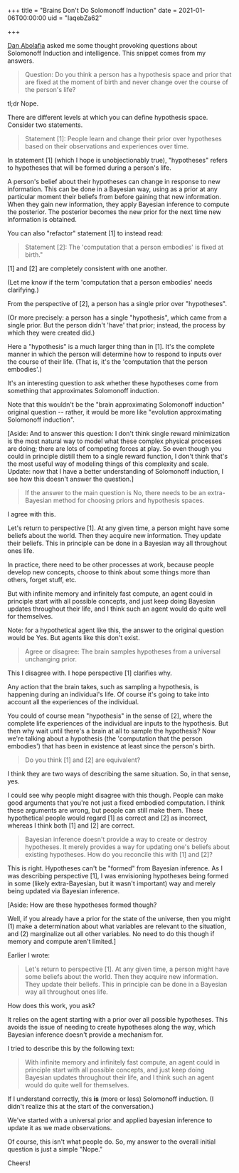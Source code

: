 +++
title = "Brains Don't Do Solomonoff Induction"
date = 2021-01-06T00:00:00
uid = "IaqebZa62"

+++

[Dan Abolafia](http://zhat.io/) asked me some thought provoking questions about Solomonoff Induction and intelligence. This snippet comes from my answers.

> Question: Do you think a person has a hypothesis space and prior that are fixed at the moment of birth and never change over the course of the person's life?

tl;dr Nope.

There are different levels at which you can define hypothesis space. Consider two statements.

> Statement [1]: People learn and change their prior over hypotheses based on their observations and experiences over time.

In statement [1] (which I hope is unobjectionably true), "hypotheses" refers to hypotheses that will be formed during a person's life.

A person's belief about their hypotheses can change in response to new information. This can be done in a Bayesian way, using as a prior at any particular moment their beliefs from before gaining that new information. When they gain new information, they apply Bayesian inference to compute the posterior. The posterior becomes the new prior for the next time new information is obtained.

You can also "refactor" statement [1] to instead read:

> Statement [2]: The 'computation that a person embodies' is fixed at birth."

[1] and [2] are completely consistent with one another.

(Let me know if the term 'computation that a person embodies' needs clarifying.)

From the perspective of [2], a person has a single prior over "hypotheses".

(Or more precisely: a person has a single "hypothesis", which came from a single prior. But the person didn't 'have' that prior; instead, the process by which they were created did.)

Here a "hypothesis" is a much larger thing than in [1]. It's the complete manner in which the person will determine how to respond to inputs over the course of their life. (That is, it's the 'computation that the person embodies'.)

It's an interesting question to ask whether these hypotheses come from something that approximates Solomonoff induction.

Note that this wouldn't be the "brain approximating Solomonoff induction" original question -- rather, it would be more like "evolution approximating Solomonoff induction".

[Aside: And to answer this question: I don't think single reward minimization is the most natural way to model what these complex physical processes are doing; there are lots of competing forces at play. So even though you could in principle distill them to a single reward function, I don't think that's the most useful way of modeling things of this complexity and scale. Update: now that I have a better understanding of Solomonoff induction, I see how this doesn't answer the question.]

> If the answer to the main question is No, there needs to be an extra-Bayesian method for choosing priors and hypothesis spaces.

I agree with this.

Let's return to perspective [1]. At any given time, a person might have some beliefs about the world. Then they acquire new information. They update their beliefs. This in principle can be done in a Bayesian way all throughout ones life.

In practice, there need to be other processes at work, because people develop new concepts, choose to think about some things more than others, forget stuff, etc.

But with infinite memory and infinitely fast compute, an agent could in principle start with all possible concepts, and just keep doing Bayesian updates throughout their life, and I think such an agent would do quite well for themselves.

Note: for a hypothetical agent like this, the answer to the original question would be Yes. But agents like this don't exist.

> Agree or disagree: The brain samples hypotheses from a universal unchanging prior.

This I disagree with. I hope perspective [1] clarifies why.

Any action that the brain takes, such as sampling a hypothesis, is happening during an individual's life. Of course it's going to take into account all the experiences of the individual.

You could of course mean "hypothesis" in the sense of [2], where the complete life experiences of the individual are inputs to the hypothesis. But then why wait until there's a brain at all to sample the hypothesis? Now we're talking about a hypothesis (the 'computation that the person embodies') that has been in existence at least since the person's birth.

> Do you think [1] and [2] are equivalent?

I think they are two ways of describing the same situation. So, in that sense, yes.

I could see why people might disagree with this though. People can make good arguments that you're not just a fixed embodied computation. I think these arguments are wrong, but people can still make them. These hypothetical people would regard [1] as correct and [2] as incorrect, whereas I think both [1] and [2] are correct.

> Bayesian inference doesn't provide a way to create or destroy hypotheses. It merely provides a way for updating one's beliefs about existing hypotheses. How do you reconcile this with [1] and [2]?

This is right. Hypotheses can't be "formed" from Bayesian inference. As I was describing perspective [1], I was envisioning hypotheses being formed in some (likely extra-Bayesian, but it wasn't important) way and merely being updated via Bayesian inference.

[Aside: How are these hypotheses formed though?

Well, if you already have a prior for the state of the universe, then you might (1) make a determination about what variables are relevant to the situation, and (2) marginalize out all other variables. No need to do this though if memory and compute aren't limited.]

Earlier I wrote:

> Let's return to perspective [1]. At any given time, a person might have some beliefs about the world. Then they acquire new information. They update their beliefs. This in principle can be done in a Bayesian way all throughout ones life.

How does this work, you ask?

It relies on the agent starting with a prior over all possible hypotheses. This avoids the issue of needing to create hypotheses along the way, which Bayesian inference doesn't provide a mechanism for.

I tried to describe this by the following text:

> With infinite memory and infinitely fast compute, an agent could in principle start with all possible concepts, and just keep doing Bayesian updates throughout their life, and I think such an agent would do quite well for themselves.

If I understand correctly, this __is__ (more or less) Solomonoff induction. (I didn't realize this at the start of the conversation.)

We've started with a universal prior and applied bayesian inference to update it as we made observations.

Of course, this isn't what people do. So, my answer to the overall initial question is just a simple "Nope."

Cheers!
